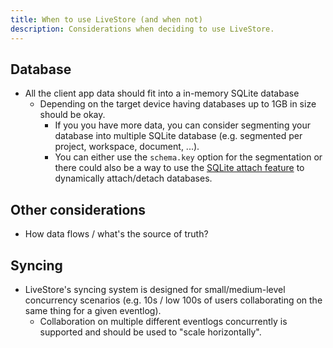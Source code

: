 ```yaml
---
title: When to use LiveStore (and when not)
description: Considerations when deciding to use LiveStore.
---
```


## Database

- All the client app data should fit into a in-memory SQLite database
  - Depending on the target device having databases up to 1GB in size should be okay.
	- If you you have more data, you can consider segmenting your database into multiple SQLite database (e.g. segmented per project, workspace, document, ...).
	- You can either use the `schema.key` option for the segmentation or there could also be a way to use the [SQLite attach feature](https://www.sqlite.org/lang_attach.html) to dynamically attach/detach databases.

## Other considerations

- How data flows / what's the source of truth?

## Syncing

- LiveStore's syncing system is designed for small/medium-level concurrency scenarios (e.g. 10s / low 100s of users collaborating on the same thing for a given eventlog).
	- Collaboration on multiple different eventlogs concurrently is supported and should be used to "scale horizontally".